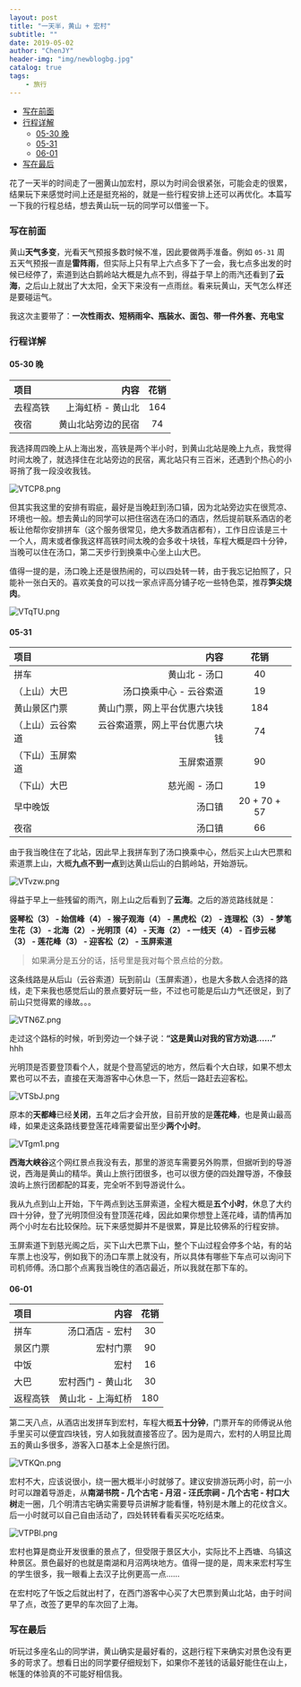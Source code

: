 ```yaml
---
layout: post
title: "一天半，黄山 + 宏村"
subtitle: ""
date: 2019-05-02
author: "ChenJY"
header-img: "img/newblogbg.jpg"
catalog: true
tags: 
    - 旅行
---
```


- [写在前面](#写在前面)
- [行程详解](#行程详解)
    - [05-30 晚](#05-30-晚)
    - [05-31](#05-31)
    - [06-01](#06-01)
- [写在最后](#写在最后)

花了一天半的时间走了一圈黄山加宏村，原以为时间会很紧张，可能会走的很累，结果玩下来感觉时间上还是挺充裕的，就是一些行程安排上还可以再优化。本篇写一下我的行程总结，想去黄山玩一玩的同学可以借鉴一下。

### 写在前面
黄山**天气多变**，光看天气预报多数时候不准，因此要做两手准备。例如 `05-31` 周五天气预报一直是**雷阵雨**，但实际上只有早上六点多下了一会，我七点多出发的时候已经停了，索道到达白鹅岭站大概是九点不到，得益于早上的雨汽还看到了**云海**，之后山上就出了大太阳，全天下来没有一点雨丝。看来玩黄山，天气怎么样还是要碰运气。

我这次主要带了：**一次性雨衣、短柄雨伞、瓶装水、面包、带一件外套、充电宝**

### 行程详解
#### 05-30 晚

| 项目      |     内容 |   花销   |
| :-------- | --------:| :------: |
| 去程高铁    |   上海虹桥 - 黄山北 |  164  |
| 夜宿    |   黄山北站旁边的民宿 |  74  |

我选择周四晚上从上海出发，高铁是两个半小时，到黄山北站是晚上九点，我觉得时间太晚了，就选择住在北站旁边的民宿，离北站只有三百米，还遇到个热心的小哥捎了我一段没收我钱。

![VTCP8.png](https://ss.im5i.com/2021/08/17/VTCP8.png)

但其实我这里的安排有瑕疵，最好是当晚赶到汤口镇，因为北站旁边实在很荒凉、环境也一般。想去黄山的同学可以把住宿选在汤口的酒店，然后提前联系酒店的老板让他帮你安排拼车（这个服务很常见，绝大多数酒店都有），工作日应该是三十一个人，周末或者像我这样高铁时间太晚的会多收十块钱，车程大概是四十分钟，当晚可以住在汤口，第二天步行到换乘中心坐上山大巴。

值得一提的是，汤口晚上还是很热闹的，可以四处转一转，由于我忘记拍照了，只能补一张白天的。喜欢美食的可以找一家点评高分铺子吃一些特色菜，推荐**笋尖烧肉**。

![VTqTU.png](https://ss.im5i.com/2021/08/17/VTqTU.png)

#### 05-31 

| 项目      |     内容 |   花销   |
| :-------- | --------:| :------: |
| 拼车    |   黄山北 - 汤口 |  40  |
| （上山）大巴    |  汤口换乘中心 - 云谷索道  |  19  |
|   黄山景区门票  |  黄山门票，网上平台优惠六块钱  |  184  |
|   （上山）云谷索道  |  云谷索道票，网上平台优惠六块钱  |  74  |
|   （下山）玉屏索道  |  玉屏索道票  |  90  |
| （下山）大巴    |  慈光阁 - 汤口  |  19  |
| 早中晚饭    |  汤口镇  |  20 + 70 + 57  |
| 夜宿    |  汤口镇  |  66  |

由于我当晚住在了北站，因此早上我拼车到了汤口换乘中心，然后买上山大巴票和索道票上山，大概**九点不到一点**到达黄山后山的白鹅岭站，开始游玩。

![VTvzw.png](https://ss.im5i.com/2021/08/17/VTvzw.png)

得益于早上一些残留的雨汽，刚上山之后看到了**云海**。之后的游览路线就是：

**竖琴松（3） - 始信峰（4） - 猴子观海（4） - 黑虎松（2） - 连理松（3） - 梦笔生花（3） - 北海（2） - 光明顶（4） - 天海（2） - 一线天（4） - 百步云梯（3） - 莲花峰（3） - 迎客松（2） - 玉屏索道**

> 如果满分是五分的话，括号里是我对每个景点给的分数。

这条线路是从后山（云谷索道）玩到前山（玉屏索道），也是大多数人会选择的路线，走下来我也感觉后山的景点要好玩一些，不过也可能是后山力气还很足，到了前山只觉得累的缘故。。。

![VTN6Z.png](https://ss.im5i.com/2021/08/17/VTN6Z.png)

走过这个路标的时候，听到旁边一个妹子说：**“这是黄山对我的官方劝退……”** hhh

光明顶是否要登顶看个人，就是个登高望远的地方，然后看个大白球，如果不想太累也可以不去，直接在天海游客中心休息一下，然后一路赶去迎客松。

![VTSbJ.png](https://ss.im5i.com/2021/08/17/VTSbJ.png)

原本的**天都峰**已经**关闭**，五年之后才会开放，目前开放的是**莲花峰**，也是黄山最高峰，如果走这条路线要登莲花峰需要留出至少**两个小时**。

![VTgm1.png](https://ss.im5i.com/2021/08/17/VTgm1.png)

**西海大峡谷**这个网红景点我没有去，那里的游览车需要另外购票，但据听到的导游说，西海是黄山的精华。黄山上旅行团很多，也可以很方便的四处蹭导游，不像鼓浪屿上旅行团都配的耳麦，完全听不到导游说什么。

我从九点到山上开始，下午两点到达玉屏索道，全程大概是**五个小时**，休息了大约四十分钟，登了光明顶但没有登顶莲花峰，因此如果你想登上莲花峰，请酌情再加两个小时左右比较保险。玩下来感觉脚并不是很累，算是比较佛系的行程安排。

玉屏索道下到慈光阁之后，买下山大巴票下山，整个下山过程会停多个站，有的站车票上也没写，例如我下的汤口车票上就没有，所以具体有哪些下车点可以询问下司机师傅。汤口那个点离我当晚住的酒店最近，所以我就在那下车的。

#### 06-01

| 项目      |     内容 |   花销   |
| :-------- | --------:| :------: |
| 拼车    |   汤口酒店 - 宏村 |  30  |
| 景区门票    |  宏村门票  |  90  |
| 中饭  |  宏村  |  16  |
|  大巴  |  宏村西门 - 黄山北  |  30  |
| 返程高铁    |  黄山北 - 上海虹桥  |  180  |

第二天八点，从酒店出发拼车到宏村，车程大概**五十分钟**，门票开车的师傅说从他手里买可以便宜四块钱，穷人如我就直接答应了。因为是周六，宏村的人明显比周五的黄山多很多，游客入口基本上全是旅行团。

![VTKQn.png](https://ss.im5i.com/2021/08/17/VTKQn.png)

宏村不大，应该说很小，绕一圈大概半小时就够了。建议安排游玩两小时，前一小时可以蹭着导游走，从**南湖书院 - 几个古宅 - 月沼 - 汪氏宗祠 - 几个古宅 - 村口大树**走一圈，几个明清古宅确实需要导员讲解才能看懂，特别是木雕上的花纹含义。后一小时就可以自己自由活动了，四处转转看看买买吃吃结束。

![VTPBl.png](https://ss.im5i.com/2021/08/17/VTPBl.png)

宏村也算是商业开发很重的景点了，但受限于景区大小，实际比不上西塘、乌镇这种景区。景色最好的也就是南湖和月沼两块地方。值得一提的是，周末来宏村写生的学生很多，我一眼看上去汉子比例更高一点……

在宏村吃了午饭之后就出村了，在西门游客中心买了大巴票到黄山北站，由于时间早了点，改签了更早的车次回了上海。

### 写在最后

听玩过多座名山的同学讲，黄山确实是最好看的，这趟行程下来确实对景色没有更多的苛求了。想看日出的同学要仔细规划下，如果你不差钱的话最好能住在山上，帐篷的体验真的不可能好相信我。